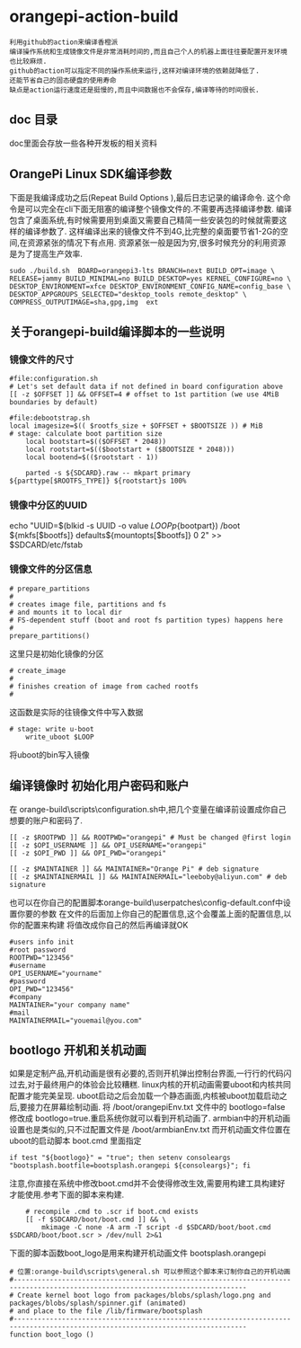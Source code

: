 # orangepi-action-build

    利用github的action来编译香橙派
    编译操作系统和生成镜像文件是非常消耗时间的,而且自己个人的机器上面往往要配置开发环境也比较麻烦.
    github的action可以指定不同的操作系统来运行,这样对编译环境的依赖就降低了.
    还能节省自己的固态硬盘的使用寿命
    缺点是action运行速度还是挺慢的,而且中间数据也不会保存,编译等待的时间很长.

## doc 目录

doc里面会存放一些各种开发板的相关资料

## OrangePi Linux SDK编译参数

下面是我编译成功之后(Repeat Build Options ),最后日志记录的编译命令.
这个命令是可以完全在cli下面无阻塞的编译整个镜像文件的.不需要再选择编译参数.
编译包含了桌面系统,有时候需要用到桌面又需要自己精简一些安装包的时候就需要这样的编译参数了.
这样编译出来的镜像文件不到4G,比完整的桌面要节省1-2G的空间,在资源紧张的情况下有点用.
资源紧张一般是因为穷,很多时候充分的利用资源是为了提高生产效率.

```text
sudo ./build.sh  BOARD=orangepi3-lts BRANCH=next BUILD_OPT=image \
RELEASE=jammy BUILD_MINIMAL=no BUILD_DESKTOP=yes KERNEL_CONFIGURE=no \
DESKTOP_ENVIRONMENT=xfce DESKTOP_ENVIRONMENT_CONFIG_NAME=config_base \
DESKTOP_APPGROUPS_SELECTED="desktop_tools remote_desktop" \
COMPRESS_OUTPUTIMAGE=sha,gpg,img  ext
```

## 关于orangepi-build编译脚本的一些说明

### 镜像文件的尺寸
```
#file:configuration.sh
# Let's set default data if not defined in board configuration above
[[ -z $OFFSET ]] && OFFSET=4 # offset to 1st partition (we use 4MiB boundaries by default)

#file:debootstrap.sh
local imagesize=$(( $rootfs_size + $OFFSET + $BOOTSIZE )) # MiB
# stage: calculate boot partition size
	local bootstart=$(($OFFSET * 2048))
	local rootstart=$(($bootstart + ($BOOTSIZE * 2048)))
	local bootend=$(($rootstart - 1))

    parted -s ${SDCARD}.raw -- mkpart primary ${parttype[$ROOTFS_TYPE]} ${rootstart}s 100%
```

### 镜像中分区的UUID

echo "UUID=$(blkid -s UUID -o value ${LOOP}p${bootpart}) /boot ${mkfs[$bootfs]} defaults${mountopts[$bootfs]} 0 2" >> $SDCARD/etc/fstab

### 镜像文件的分区信息

```
# prepare_partitions
#
# creates image file, partitions and fs
# and mounts it to local dir
# FS-dependent stuff (boot and root fs partition types) happens here
#
prepare_partitions()

```
这里只是初始化镜像的分区

```
# create_image
#
# finishes creation of image from cached rootfs
#

```
这函数是实际的往镜像文件中写入数据

```
# stage: write u-boot
	write_uboot $LOOP
```
将uboot的bin写入镜像

## 编译镜像时 初始化用户密码和账户
在 orange-build\scripts\configuration.sh中,把几个变量在编译前设置成你自己想要的账户和密码了.
```
[[ -z $ROOTPWD ]] && ROOTPWD="orangepi" # Must be changed @first login
[[ -z $OPI_USERNAME ]] && OPI_USERNAME="orangepi" 
[[ -z $OPI_PWD ]] && OPI_PWD="orangepi" 

[[ -z $MAINTAINER ]] && MAINTAINER="Orange Pi" # deb signature
[[ -z $MAINTAINERMAIL ]] && MAINTAINERMAIL="leeboby@aliyun.com" # deb signature
```
也可以在你自己的配置脚本orange-build\userpatches\config-default.conf中设置你要的参数
在文件的后面加上你自己的配置信息,这个会覆盖上面的配置信息,以你的配置来构建
将值改成你自己的然后再编译就OK
```
#users info init
#root password
ROOTPWD="123456"
#username
OPI_USERNAME="yourname"
#password
OPI_PWD="123456"
#company
MAINTAINER="your company name"
#mail
MAINTAINERMAIL="youemail@you.com"
```



## bootlogo 开机和关机动画
如果是定制产品,开机动画是很有必要的,否则开机弹出控制台界面,一行行的代码闪过去,对于最终用户的体验会比较糟糕.
linux内核的开机动画需要uboot和内核共同配置才能完美呈现.
uboot启动之后会加载一个静态画面,内核被uboot加载启动之后,要接力在屏幕绘制动画.
将 /boot/orangepiEnv.txt 文件中的 bootlogo=false 修改成 bootlogo=true.重启系统你就可以看到开机动画了.
armbian中的开机动画设置也是类似的,只不过配置文件是 /boot/armbianEnv.txt
而开机动画文件位置在uboot的启动脚本 boot.cmd 里面指定

```
if test "${bootlogo}" = "true"; then setenv consoleargs "bootsplash.bootfile=bootsplash.orangepi ${consoleargs}"; fi
```
注意,你直接在系统中修改boot.cmd并不会使得修改生效,需要用构建工具构建好才能使用.参考下面的脚本来构建.
```
	# recompile .cmd to .scr if boot.cmd exists
	[[ -f $SDCARD/boot/boot.cmd ]] && \
		mkimage -C none -A arm -T script -d $SDCARD/boot/boot.cmd $SDCARD/boot/boot.scr > /dev/null 2>&1
```
下面的脚本函数boot_logo是用来构建开机动画文件 bootsplash.orangepi
```
# 位置:orange-build\scripts\general.sh 可以参照这个脚本来订制你自己的开机动画
#--------------------------------------------------------------------------------------------------------------------------------
# Create kernel boot logo from packages/blobs/splash/logo.png and packages/blobs/splash/spinner.gif (animated)
# and place to the file /lib/firmware/bootsplash
#--------------------------------------------------------------------------------------------------------------------------------
function boot_logo ()

```
